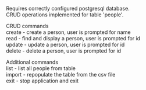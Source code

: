 Requires correctly configured postgresql database.  
CRUD operations implemented for table 'people'.

CRUD commands  
create - create a person, user is prompted for name  
read - find and display a person, user is prompted for id  
update - update a person, user is prompted for id  
delete - delete a person, user is prompted for id

Additional commands  
list - list all people from table  
import - repopulate the table from the csv file  
exit - stop application and exit
